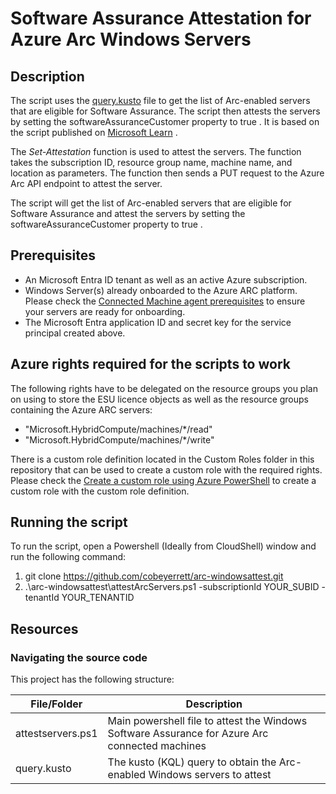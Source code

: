 # Software Assurance Attestation for Azure Arc Windows Servers

## Description


The script uses the  [query.kusto](../query.kusto) file to get the list of Arc-enabled servers that are eligible for Software Assurance. The script then attests the servers by setting the  softwareAssuranceCustomer  property to  true . It is based on the script published on [Microsoft Learn](https://learn.microsoft.com/en-us/azure/azure-arc/servers/windows-server-management-overview?branch=main&branchFallbackFrom=pr-en-us-216&tabs=powershell#enrollment) .
 
The  *Set-Attestation*  function is used to attest the servers. The function takes the subscription ID, resource group name, machine name, and location as parameters. The function then sends a PUT request to the  Azure Arc API endpoint to attest the server.

The script will get the list of Arc-enabled servers that are eligible for Software Assurance and attest the servers by setting the  softwareAssuranceCustomer  property to  true .

## Prerequisites

 - An Microsoft Entra ID tenant as well as an active Azure subscription.
 - Windows Server(s) already onboarded to the Azure ARC platform. Please check the [Connected Machine agent prerequisites](https://learn.microsoft.com/en-us/azure/azure-arc/servers/prerequisites) to ensure your servers are ready for onboarding.
 - The Microsoft Entra application ID and secret key for the service principal created above.

## Azure rights required for the scripts to work

The following rights have to be delegated on the resource groups you plan on using to store the ESU licence objects as well as the resource groups containing the Azure ARC servers:

- "Microsoft.HybridCompute/machines/*/read"
- "Microsoft.HybridCompute/machines/*/write"

There is a custom role definition located in the Custom Roles folder in this repository that can be used to create a custom role with the required rights. Please check the [Create a custom role using Azure PowerShell](https://docs.microsoft.com/en-us/azure/role-based-access-control/custom-roles-powershell#create-a-custom-role-using-azure-powershell) to create a custom role with the custom role definition.

## Running the script 
 
<p>To run the script, open a Powershell (Ideally from CloudShell) window and run the following command:</p> 

1. git clone https://github.com/cobeyerrett/arc-windowsattest.git
 2. .\arc-windowsattest\attestArcServers.ps1 -subscriptionId YOUR_SUBID -tenantId YOUR_TENANTID
 
## Resources

### Navigating the source code

This project has the following structure:

File/Folder | Description
---|---
attestservers.ps1 | Main powershell file to attest the Windows Software Assurance for Azure Arc connected machines
query.kusto | The kusto (KQL) query to obtain the Arc-enabled Windows servers to attest 
